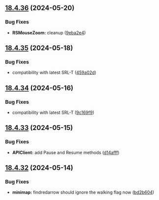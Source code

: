## [18.4.36](https://github.com/Torwent/WaspLib/compare/v18.4.35...v18.4.36) (2024-05-20)


### Bug Fixes

* **RSMouseZoom:** cleanup ([9eba2e4](https://github.com/Torwent/WaspLib/commit/9eba2e4fcfebb62330986cbd4d366e678f692052))



## [18.4.35](https://github.com/Torwent/WaspLib/compare/v18.4.34...v18.4.35) (2024-05-18)


### Bug Fixes

* compatibility with latest SRL-T ([459a02d](https://github.com/Torwent/WaspLib/commit/459a02dbef0f55ac99bb110752390d967a53fd6a))



## [18.4.34](https://github.com/Torwent/WaspLib/compare/v18.4.33...v18.4.34) (2024-05-16)


### Bug Fixes

* compatibility with latest SRL-T ([9c169f9](https://github.com/Torwent/WaspLib/commit/9c169f9fb38834d510f2f7e0c2bfd00e58374981))



## [18.4.33](https://github.com/Torwent/WaspLib/compare/v18.4.32...v18.4.33) (2024-05-15)


### Bug Fixes

* **APIClient:** add Pause and Resume methods ([d14afff](https://github.com/Torwent/WaspLib/commit/d14afffdba6098d091c3a71fd83adb14a72fbe81))



## [18.4.32](https://github.com/Torwent/WaspLib/compare/v18.4.31...v18.4.32) (2024-05-14)


### Bug Fixes

* **minimap:** findredarrow should ignore the walking flag now ([bd2b604](https://github.com/Torwent/WaspLib/commit/bd2b6046c4cece128e25a2de3c82966899a54c13))



